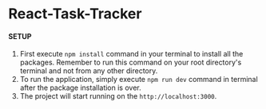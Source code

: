 # React-Task-Tracker

#### SETUP
1) First execute `npm install` command in your terminal to install all the packages. Remember to run this command on your root directory's terminal and not from any other directory.
2) To run the application, simply execute `npm run dev` command in terminal after the package installation is over.
3) The project will start running on the `http://localhost:3000`.